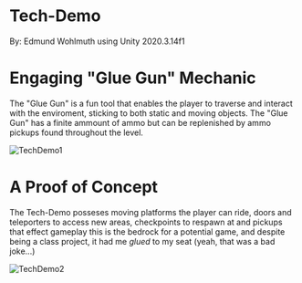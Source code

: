 # Tech-Demo
By: Edmund Wohlmuth using Unity 2020.3.14f1
 
 
# Engaging "Glue Gun" Mechanic
The "Glue Gun" is a fun tool that enables the player to traverse and interact with the enviroment, sticking to both static and moving objects. The "Glue Gun" has a finite ammount of ammo but can be replenished by ammo pickups found throughout the level.

![TechDemo1](https://user-images.githubusercontent.com/74564582/160021348-2ffa08ca-5e2a-4107-9efa-d59ebe9d2fdb.gif)

# A Proof of Concept
The Tech-Demo posseses moving platforms the player can ride, doors and teleporters to access new areas, checkpoints to respawn at and pickups that effect gameplay this is the bedrock for a potential game, and despite being a class project, it had me _glued_ to my seat (yeah, that was a bad joke...)

![TechDemo2](https://user-images.githubusercontent.com/74564582/160022417-010d0f8e-13e2-404e-9ea8-3f17112897cb.gif)

